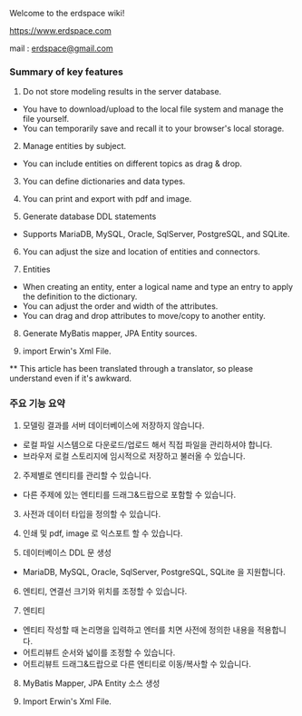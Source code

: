 Welcome to the erdspace wiki!

https://www.erdspace.com

mail : erdspace@gmail.com

### Summary of key features
1. Do not store modeling results in the server database.
- You have to download/upload to the local file system and manage the file yourself.
- You can temporarily save and recall it to your browser's local storage.

2. Manage entities by subject.
- You can include entities on different topics as drag & drop.

3. You can define dictionaries and data types.

4. You can print and export with pdf and image.

5. Generate database DDL statements
- Supports MariaDB, MySQL, Oracle, SqlServer, PostgreSQL, and SQLite.

6. You can adjust the size and location of entities and connectors.

7. Entities
- When creating an entity, enter a logical name and type an entry to apply the definition to the dictionary.
- You can adjust the order and width of the attributes.
- You can drag and drop attributes to move/copy to another entity.

8. Generate MyBatis mapper, JPA Entity sources.

9. import Erwin's Xml File.

** This article has been translated through a translator, so please understand even if it's awkward.


### 주요 기능 요약
1. 모델링 결과를 서버 데이터베이스에 저장하지 않습니다.
  - 로컬 파일 시스템으로 다운로드/업로드 해서 직접 파일을 관리하셔야 합니다.
  - 브라우저 로컬 스토리지에 임시적으로 저장하고 불러올 수 있습니다.

2. 주제별로 엔티티를 관리할 수 있습니다.
  - 다른 주제에 있는 엔티티를 드래그&드랍으로 포함할 수 있습니다.

3. 사전과 데이터 타입을 정의할 수 있습니다.

4. 인쇄 및  pdf, image 로 익스포트 할 수 있습니다.

5. 데이터베이스 DDL 문 생성
  - MariaDB, MySQL, Oracle, SqlServer, PostgreSQL, SQLite 을 지원합니다.

6. 엔티티, 연결선 크기와 위치를 조정할 수 있습니다.

7. 엔티티 
  - 엔티티 작성할 때 논리명을 입력하고 엔터를 치면 사전에 정의한 내용을 적용합니다.
  - 어트리뷰트 순서와 넓이를 조정할 수 있습니다.
  - 어트리뷰트 드래그&드랍으로 다른 엔티티로 이동/복사할 수 있습니다.

8. MyBatis Mapper, JPA Entity 소스 생성

9. Import Erwin's Xml File.


